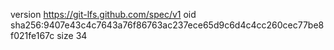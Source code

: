version https://git-lfs.github.com/spec/v1
oid sha256:9407e43c4c7643a76f86763ac237ece65d9c6d4c4cc260cec77be8f021fe167c
size 34
